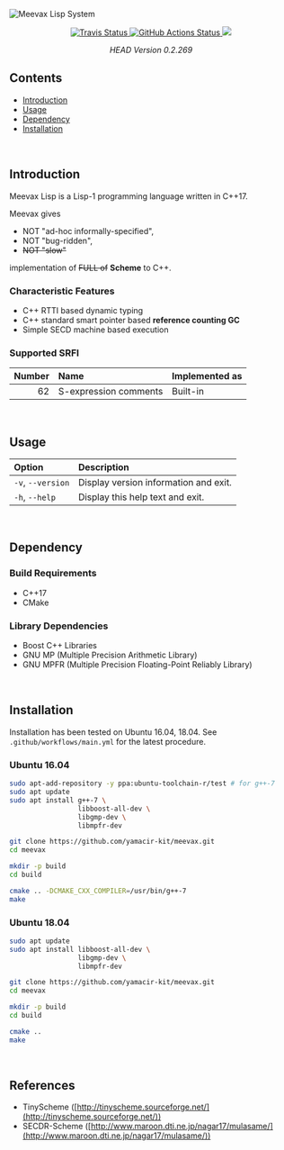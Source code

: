 ![Meevax Lisp System](https://github.com/yamacir-kit/meevax/wiki/svg/meevax-logo.v5.png)

<div align="center">
  <a href="https://travis-ci.org/yamacir-kit/meevax">
    <img src="https://travis-ci.org/yamacir-kit/meevax.svg?branch=master"
         alt="Travis Status"/>
  </a>

  <a href="https://github.com/yamacir-kit/meevax/actions">
    <img src="https://github.com/yamacir-kit/meevax/workflows/CI/badge.svg"
         alt="GitHub Actions Status"/>
  </a>

  <a href="https://www.codacy.com/manual/yamacir-kit/meevax?utm_source=github.com&amp;utm_medium=referral&amp;utm_content=yamacir-kit/meevax&amp;utm_campaign=Badge_Grade">
    <img src="https://api.codacy.com/project/badge/Grade/ebd3aba61f1141049229031b7f068de9"/>
  </a>

  *HEAD Version 0.2.269*
</div>

## Contents

*   [Introduction](#Introduction)
*   [Usage](#Usage)
*   [Dependency](#Dependency)
*   [Installation](#Installation)

<br/>

## Introduction

Meevax Lisp is a Lisp-1 programming language written in C++17.
<!-- This language aiming highly binary level compatibility for modern C++ program. -->

Meevax gives
*   NOT "ad-hoc informally-specified",
*   NOT "bug-ridden",
*   ~~NOT "slow"~~

implementation of ~~FULL of~~ **Scheme** to C++.

### Characteristic Features

*   C++ RTTI based dynamic typing
*   C++ standard smart pointer based **reference counting GC**
*   Simple SECD machine based execution

### Supported SRFI

| Number | Name                  | Implemented as |
|-------:|:----------------------|:---------------|
|     62 | S-expression comments | Built-in       |

<br/>

## Usage

| Option            | Description                           |
|:------------------|:--------------------------------------|
| `-v`, `--version` | Display version information and exit. |
| `-h`, `--help`    | Display this help text and exit.      |

<br/>

## Dependency

### Build Requirements

*   C++17
*   CMake

### Library Dependencies

*   Boost C++ Libraries
*   GNU MP (Multiple Precision Arithmetic Library)
*   GNU MPFR (Multiple Precision Floating-Point Reliably Library)

<br/>

## Installation

Installation has been tested on Ubuntu 16.04, 18.04.
See `.github/workflows/main.yml` for the latest procedure.

### Ubuntu 16.04

``` bash
sudo apt-add-repository -y ppa:ubuntu-toolchain-r/test # for g++-7
sudo apt update
sudo apt install g++-7 \
                 libboost-all-dev \
                 libgmp-dev \
                 libmpfr-dev

git clone https://github.com/yamacir-kit/meevax.git
cd meevax

mkdir -p build
cd build

cmake .. -DCMAKE_CXX_COMPILER=/usr/bin/g++-7
make
```

### Ubuntu 18.04

``` bash
sudo apt update
sudo apt install libboost-all-dev \
                 libgmp-dev \
                 libmpfr-dev

git clone https://github.com/yamacir-kit/meevax.git
cd meevax

mkdir -p build
cd build

cmake ..
make
```

<br/>

## References

*   TinyScheme ([http://tinyscheme.sourceforge.net/](http://tinyscheme.sourceforge.net/))
*   SECDR-Scheme ([http://www.maroon.dti.ne.jp/nagar17/mulasame/](http://www.maroon.dti.ne.jp/nagar17/mulasame/))
